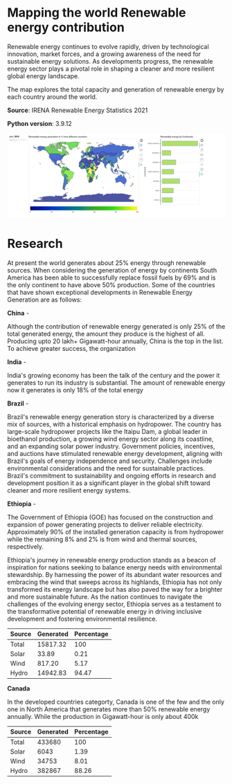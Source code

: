 # Mapping the world Renewable energy contribution

Renewable energy continues to evolve rapidly, driven by technological innovation, market forces, and a growing awareness of the need for sustainable energy solutions. As developments progress, the renewable energy sector plays a pivotal role in shaping a cleaner and more resilient global energy landscape.

The map explores the total capacity and generation of renewable energy by each country around the world.

**Source**: IRENA Renewable Energy Statistics 2021

**Python version**: 3.9.12

![Image](world_map.png)

# Research

At present the world generates about 25% energy through renewable sources. When considering the generation of energy by continents South America has been able to successfully replace fossil fuels by 69% and is the only continent to have above 50% production. Some of the countries that have shown exceptional developments in Renewable Energy Generation are as follows:

**China** -

Although the contribution of renewable energy generated is only 25% of the total generated energy, the amount they produce is the highest of all. Producing upto 20 lakh+ Gigawatt-hour annually, China is the top in the list. To achieve greater success, the organization

**India** -

India's growing economy has been the talk of the century and the power it generates to run its industry is substantial. The amount of renewable energy now it generates is only 18% of the total energy 

**Brazil** -

Brazil's renewable energy generation story is characterized by a diverse mix of sources, with a historical emphasis on hydropower. The country has large-scale hydropower projects like the Itaipu Dam, a global leader in bioethanol production, a growing wind energy sector along its coastline, and an expanding solar power industry. Government policies, incentives, and auctions have stimulated renewable energy development, aligning with Brazil's goals of energy independence and security. Challenges include environmental considerations and the need for sustainable practices. Brazil's commitment to sustainability and ongoing efforts in research and development position it as a significant player in the global shift toward cleaner and more resilient energy systems.

**Ethiopia** - 

The Government of Ethiopia (GOE) has focused on the construction and expansion of power generating projects to deliver reliable electricity. Approximately 90% of the installed generation capacity is from hydropower while the remaining 8% and 2% is from wind and thermal sources, respectively.

Ethiopia's journey in renewable energy production stands as a beacon of inspiration for nations seeking to balance energy needs with environmental stewardship. By harnessing the power of its abundant water resources and embracing the wind that sweeps across its highlands, Ethiopia has not 
only transformed its energy landscape but has also paved the way for a brighter and more sustainable future. As the nation continues to navigate the challenges of the evolving energy sector, Ethiopia serves as a testament to the transformative potential of renewable energy in driving inclusive development and fostering environmental resilience.

| Source | Generated | Percentage |
|--------|-----------|------------|
| Total | 15817.32 | 100 |
| Solar | 33.89 | 0.21 |
| Wind | 817.20 | 5.17 |
| Hydro | 14942.83 | 94.47 |

**Canada**

In the developed countries categorty, Canada is one of the few and the only one in North America that generates more than 50% renewable energy annually. While the production in Gigawatt-hour is only about 400k

| Source | Generated | Percentage |
|--------|-----------|------------|
| Total | 433680 | 100 |
| Solar | 6043 | 1.39 |
| Wind | 34753 | 8.01 |
| Hydro | 382867 | 88.26 |

